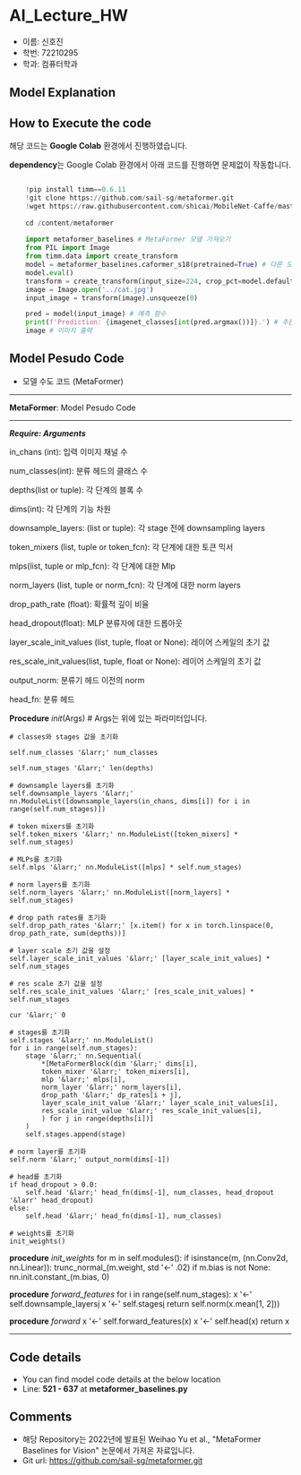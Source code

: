 # AI_Lecture_HW

- 이름: 신호진
- 학번: 72210295
- 학과: 컴퓨터학과

## Model Explanation


## How to Execute the code

해당 코드는 **Google Colab** 환경에서 진행하였습니다.

**dependency**는 Google Colab 환경에서 아래 코드를 진행하면 문제없이 작동합니다.

```python

    !pip install timm==0.6.11
    !git clone https://github.com/sail-sg/metaformer.git
    !wget https://raw.githubusercontent.com/shicai/MobileNet-Caffe/master/cat.jpg
    
    cd /content/metaformer
    
    import metaformer_baselines # MetaFormer 모델 가져오기
    from PIL import Image
    from timm.data import create_transform
    model = metaformer_baselines.caformer_s18(pretrained=True) # 다른 모델을 바꿔서 실험 가능
    model.eval()
    transform = create_transform(input_size=224, crop_pct=model.default_cfg['crop_pct']) # transformer 생성
    image = Image.open('../cat.jpg')
    input_image = transform(image).unsqueeze(0)

    pred = model(input_image) # 예측 함수
    print(f'Prediction: {imagenet_classes[int(pred.argmax())]}.') # 추론 결과 출력
    image # 이미지 출력
```

## Model Pesudo Code

- 모델 수도 코드 (MetaFormer)

***
**MetaFormer**: Model Pesudo Code
***
___Require: Arguments___

in_chans (int): 입력 이미지 채널 수

num_classes(int): 분류 헤드의 클래스 수

depths(list or tuple): 각 단계의 블록 수

dims(int): 각 단계의 기능 차원

downsample_layers: (list or tuple): 각 stage 전에 downsampling layers

token_mixers (list, tuple or token_fcn): 각 단계에 대한 토큰 믹서

mlps(list, tuple or mlp_fcn): 각 단계에 대한 Mlp

norm_layers (list, tuple or norm_fcn): 각 단계에 대한 norm layers

drop_path_rate (float): 확률적 깊이 비율

head_dropout(float): MLP 분류자에 대한 드롭아웃

layer_scale_init_values (list, tuple, float or None): 레이어 스케일의 초기 값

res_scale_init_values(list, tuple, float or None): 레이어 스케일의 초기 값

output_norm: 분류기 헤드 이전의 norm

head_fn: 분류 헤드
  
**Procedure** _init_(Args) # Args는 위에 있는 파라미터입니다.
    
    # classes와 stages 값을 초기화
    
    self.num_classes '&larr;' num_classes
    
    self.num_stages '&larr;' len(depths)
    
    # downsample layers를 초기화
    self.downsample_layers '&larr;' nn.ModuleList([downsample_layers(in_chans, dims[i]) for i in range(self.num_stages)])
    
    # token mixers를 초기화
    self.token_mixers '&larr;' nn.ModuleList([token_mixers] * self.num_stages)
    
    # MLPs를 초기화
    self.mlps '&larr;' nn.ModuleList([mlps] * self.num_stages)
    
    # norm layers를 초기화
    self.norm_layers '&larr;' nn.ModuleList([norm_layers] * self.num_stages)
    
    # drop path rates를 초기화
    self.drop_path_rates '&larr;' [x.item() for x in torch.linspace(0, drop_path_rate, sum(depths))]
    
    # layer scale 초기 값을 설정
    self.layer_scale_init_values '&larr;' [layer_scale_init_values] * self.num_stages
    
    # res scale 초기 값을 설정
    self.res_scale_init_values '&larr;' [res_scale_init_values] * self.num_stages
    
    cur '&larr;' 0
    
    # stages를 초기화
    self.stages '&larr;' nn.ModuleList()
    for i in range(self.num_stages):
        stage '&larr;' nn.Sequential(
            *[MetaFormerBlock(dim '&larr;' dims[i],
            token_mixer '&larr;' token_mixers[i],
            mlp '&larr;' mlps[i],
            norm_layer '&larr;' norm_layers[i],
            drop_path '&larr;' dp_rates[i + j],
            layer_scale_init_value '&larr;' layer_scale_init_values[i],
            res_scale_init_value '&larr;' res_scale_init_values[i],
            ) for j in range(depths[i])]
        )
        self.stages.append(stage)
    
    # norm layer를 초기화
    self.norm '&larr;' output_norm(dims[-1])
    
    # head를 초기화
    if head_dropout > 0.0:
        self.head '&larr;' head_fn(dims[-1], num_classes, head_dropout '&larr' head_dropout)
    else:
        self.head '&larr;' head_fn(dims[-1], num_classes)
      
    # weights를 초기화
    init_weights()
    
  **procedure** _init_weights_
    for m in self.modules():
        if isinstance(m, (nn.Conv2d, nn.Linear)):
            trunc_normal_(m.weight, std '&larr;' .02)
            if m.bias is not None:
                nn.init.constant_(m.bias, 0)
                
  **procedure** _forward_features_
    for i in range(self.num_stages):
        x '&larr;' self.downsample_layers[i](x)
        x '&larr;' self.stages[i](x)
    return self.norm(x.mean[1, 2]))
    
  **procedure** _forward_
    x '&larr;' self.forward_features(x)
    x '&larr;' self.head(x)
    return x
***

## Code details

- You can find model code details at the below location
- Line: **521 - 637** at **metaformer_baselines.py**

## Comments

- 해당 Repository는 2022년에 발표된 Weihao Yu et al., "MetaFormer Baselines for Vision" 논문에서 가져온 자료입니다.
- Git url: https://github.com/sail-sg/metaformer.git
